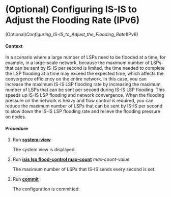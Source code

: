 (Optional) Configuring IS-IS to Adjust the Flooding Rate (IPv6)
===============================================================

(Optional)_Configuring_IS-IS_to_Adjust_the_Flooding_Rate_(IPv6)

#### Context

In a scenario where a large number of LSPs need to be flooded at a time, for example, in a large-scale network, because the maximum number of LSPs that can be sent by IS-IS per second is limited, the time needed to complete the LSP flooding at a time may exceed the expected time, which affects the convergence efficiency on the entire network. In this case, you can increase the maximum IS-IS LSP flooding rate by increasing the maximum number of LSPs that can be sent per second during IS-IS LSP flooding. This speeds up IS-IS LSP flooding and network convergence. When the flooding pressure on the network is heavy and flow control is required, you can reduce the maximum number of LSPs that can be sent by IS-IS per second to slow down the IS-IS LSP flooding rate and relieve the flooding pressure on nodes.


#### Procedure

1. Run [**system-view**](cmdqueryname=system-view)
   
   
   
   The system view is displayed.
2. Run [**isis lsp flood-control max-count**](cmdqueryname=isis+lsp+flood-control+max-count) *max-count-value*
   
   
   
   The maximum number of LSPs that IS-IS sends every second is set.
3. Run [**commit**](cmdqueryname=commit)
   
   
   
   The configuration is committed.